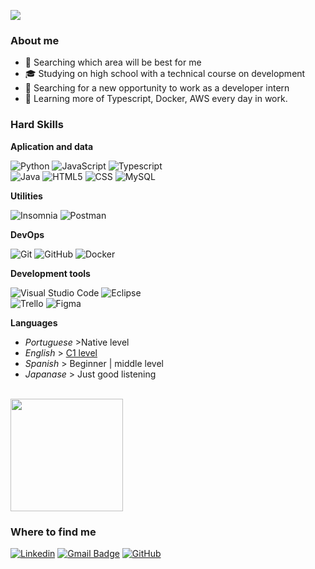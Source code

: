 ![](https://komarev.com/ghpvc/?username=ReiLoko4&color=006bed)

<h3>About me</h3>

- 🤔 Searching which area will be best for me
- 🎓 Studying on high school with a technical course on development
- 💼 Searching for a new opportunity to work as a developer intern
- 🌱 Learning more of Typescript, Docker, AWS every day in work.

<h3>Hard Skills</h3>



**Aplication and data**

![Python](https://img.shields.io/badge/-Python-333333?style=flat&logo=python)
![JavaScript](https://img.shields.io/badge/-JavaScript-333333?style=flat&logo=javascript)
![Typescript](https://img.shields.io/badge/-Typescript-333333?style=flat&logo=typescript) <br>
![Java](https://img.shields.io/badge/-Java-333333?style=flat&logo=Java&logoColor=007396)
![HTML5](https://img.shields.io/badge/-HTML5-333333?style=flat&logo=HTML5)
![CSS](https://img.shields.io/badge/-CSS-333333?style=flat&logo=CSS3&logoColor=1572B6)
![MySQL](https://img.shields.io/badge/-MySQL-333333?style=flat&logo=mysql)

**Utilities**

![Insomnia](https://img.shields.io/badge/-Insomnia-333333?style=flat&logo=insomnia)
![Postman](https://img.shields.io/badge/-Postman-333333?style=flat&logo=postman)

**DevOps**

![Git](https://img.shields.io/badge/-Git-333333?style=flat&logo=git)
![GitHub](https://img.shields.io/badge/-GitHub-333333?style=flat&logo=github)
![Docker](https://img.shields.io/badge/-Docker-333333?style=flat&logo=docker)

**Development tools**

![Visual Studio Code](https://img.shields.io/badge/-Visual%20Studio%20Code-333333?style=flat&logo=visual-studio-code&logoColor=007ACC)
![Eclipse](https://img.shields.io/badge/-Eclipse-333333?style=flat&logo=eclipse-ide&logoColor=2C2255) <br>
![Trello](https://img.shields.io/badge/-Trello-333333?style=flat&logo=trello&logoColor=007ACC)
![Figma](https://img.shields.io/badge/-Figma-333333?style=flat&logo=figma&logoColor=007ACC)

**Languages**

- *Portuguese* >Native level
- *English* > [C1 level](https://www.efset.org/cert/1B7zUh)
- *Spanish* > Beginner | middle level
- *Japanase* > Just good listening

<br/>

<a href="https://github.com/ReiLoko4">
  <img height="180em" src="https://github-readme-stats.vercel.app/api?username=ReiLoko4&theme=dracula&show_icons=true" />
</a>


<h3>Where to find me</h3>

[![Linkedin](https://img.shields.io/badge/-thiagovianavargas-blue?style=flat-square&logo=Linkedin&logoColor=white&link=https://www.linkedin.com/in/thiagovianavargas/)](https://www.linkedin.com/in/thiagovianavargas/)
[![Gmail Badge](https://img.shields.io/badge/-thiagovviphone@gmail.com...-006bed?style=flat-square&logo=Gmail&logoColor=white&link=mailto:thiagovviphone@gmail.com@gmail.com)](mailto:thiagovviphone@gmail.com)
[![GitHub](https://img.shields.io/github/followers/ReiLoko4?label=follow&style=social)](https://github.com/ReiLoko4)


